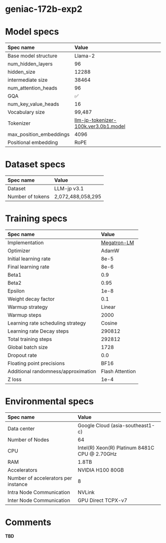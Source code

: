 # geniac-172b-exp2

# Model specs

|Spec name|Value|
|:---|:---|
|Base model structure|Llama-2|
|num_hidden_layers|96|
|hidden_size|12288|
|intermediate size|38464|
|num_attention_heads|96|
|GQA|✅|
|num_key_value_heads|16|
|Vocabulary size|99,487|
|Tokenizer|[llm-jp-tokenizer-100k.ver3.0b1.model](https://github.com/llm-jp/llm-jp-tokenizer/blob/870a27ce6872e105e4b76cdf2e68c8b7ebfc6a37/models/ver3.0/llm-jp-tokenizer-100k.ver3.0b1.model)|
|max_position_embeddings|4096|
|Positional embedding|RoPE|

# Dataset specs
|Spec name|Value|
|:---|:---|
|Dataset|LLM-jp v3.1|
|Number of tokens|2,072,488,058,295|

# Training specs

|Spec name|Value|
|:---|:---|
|Implementation|[Megatron-LM](https://github.com/llm-jp/Megatron-LM/tree/48cadf30d35addadb3761358f7c75c2e25952cc6)|
|Optimizer|AdamW|
|Initial learning rate|8e-5|
|Final learning rate|8e-6|
|Beta1|0.9|
|Beta2|0.95|
|Epsilon|1e-8|
|Weight decay factor|0.1|
|Warmup strategy|Linear|
|Warmup steps|2000|
|Learning rate scheduling strategy|Cosine|
|Learning rate Decay steps|290812|
|Total training steps|292812|
|Global batch size|1728|
|Dropout rate|0.0|
|Floating point precisions|BF16|
|Additional randomness/approximation|Flash Attention|
|Z loss|1e-4|

# Environmental specs

|Spec name|Value|
|:---|:---|
|Data center|Google Cloud (asia-southeast1-c)|
|Number of Nodes|64|
|CPU|Intel(R) Xeon(R) Platinum 8481C CPU @ 2.70GHz|
|RAM|1.8TB|
|Accelerators|NVIDIA H100 80GB|
|Number of accelerators per instance|8|
|Intra Node Communication|NVLink|
|Inter Node Communication|GPU Direct TCPX-v7|

# Comments

**TBD**
